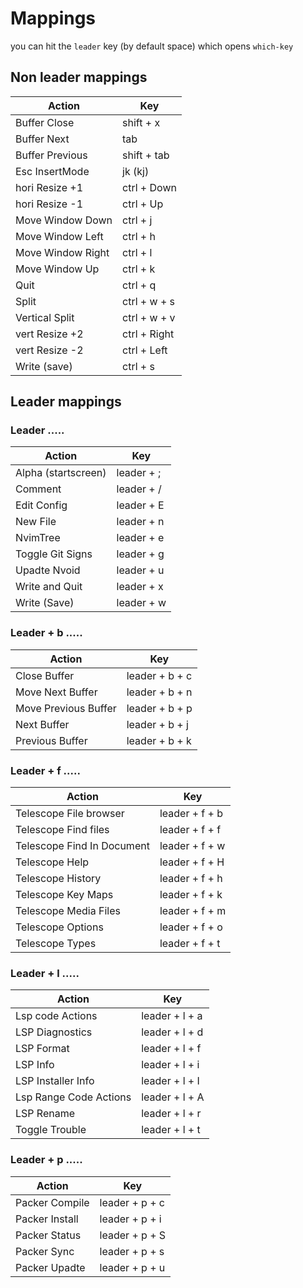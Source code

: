 # Mappings
you can hit the `leader` key (by default space) which opens `which-key`

## Non leader mappings
| Action            | Key                           |
| ----------------- | ------------------------------|
| Buffer Close      | shift + x                     |
| Buffer Next       | tab                           |
| Buffer Previous   | shift + tab                   |
| Esc InsertMode    | jk (kj)                       |
| hori Resize +1    | ctrl + Down                   |
| hori Resize -1    | ctrl + Up                     |
| Move Window Down  | ctrl + j                      |
| Move Window Left  | ctrl + h                      |
| Move Window Right | ctrl + l                      |
| Move Window Up    | ctrl + k                      |
| Quit              | ctrl + q                      |
| Split             | ctrl + w + s                  |
| Vertical Split    | ctrl + w + v                  |
| vert Resize +2    |ctrl + Right                   |
| vert Resize -2    | ctrl + Left                   |
| Write (save)      | ctrl + s                      |


## Leader mappings

### Leader ..... 
| Action              | Key                           |
| --------------------| ------------------------------|
| Alpha (startscreen) | leader + ;                    |
| Comment             | leader + /                    |
| Edit Config         | leader + E                    |
| New File            | leader + n                    |
| NvimTree            | leader + e                    |
| Toggle Git Signs    | leader + g                    |
| Upadte Nvoid        | leader + u                    |
| Write and Quit      | leader + x                    |
| Write (Save)        | leader + w                    |

### Leader + b .....
| Action               | Key                             |
| ---------------------| --------------------------------|
| Close Buffer         | leader + b + c                  |
| Move Next Buffer     | leader + b + n                  |
| Move Previous Buffer | leader + b + p                  |
| Next Buffer          | leader + b + j                  |
| Previous Buffer      | leader + b + k                  |


### Leader + f .....
| Action                     | Key                             |
| ---------------------------| --------------------------------|
| Telescope File browser     | leader + f + b                  |
| Telescope Find files       | leader + f + f                  |
| Telescope Find In Document | leader + f + w                  |
| Telescope Help             | leader + f + H                  |
| Telescope History          | leader + f + h                  |
| Telescope Key Maps         | leader + f + k                  |
| Telescope Media Files      | leader + f + m                  |
| Telescope Options          | leader + f + o                  |
| Telescope Types            | leader + f + t                  |

### Leader + l .....
| Action                 | Key                             |
|------------------------|---------------------------------|
| Lsp code Actions       | leader + l + a                  |
| LSP Diagnostics        | leader + l + d                  |
| LSP Format             | leader + l + f                  |
| LSP Info               | leader + l + i                  |
| LSP Installer Info     | leader + l + I                  |
| Lsp Range Code Actions | leader + l + A                  |
| LSP Rename             | leader + l + r                  |
| Toggle Trouble         | leader + l + t                  |

### Leader + p .....
| Action         | Key                             |
| ---------------| --------------------------------|
| Packer Compile | leader + p + c                  |
| Packer Install | leader + p + i                  |
| Packer Status  | leader + p + S                  |
| Packer Sync    | leader + p + s                  |
| Packer Upadte  | leader + p + u                  |
